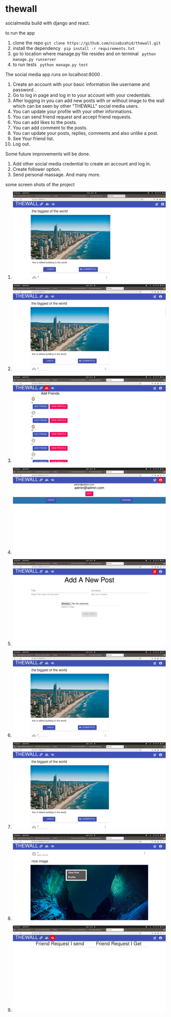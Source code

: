 # thewall
socialmedia build with django and react.


to run the app 
1. clone the repo ``` git clone https://github.com/nisabzahid/thewall.git ```
2. install the dependency ``` pip install -r requirements.txt```
3. go to location where manage.py file resides and on terminal ``` python manage.py runserver```
4. to run tests ``` python manage.py test```

The social media app runs on localhost:8000 .
1. Create an account with your basic information like username and password . 
2. Go to log in page and log in to your account with your credentials.
3. After logging in you can add new posts with or without image to the wall which can be seen by other "THEWALL" social media users.
4. You can update your profile with your other informations.
5. You can send friend request and accept friend requests.
6. You can add likes to the posts.
7. You can add comment to the posts.
8. You can update your posts, replies, comments and also unlike a post.
9. See Your friend list.
10. Log out.


Some future improvements will be done.
1. Add other social media credential to create an account and log in.
2. Create follower option.
3. Send personal massage.
  And many more.

some screen shots of the project
1.  ![image](https://github.com/nisabzahid/thewall/blob/60caf07a21d378df3713676b875c3940cfe94140/screenshots/Screenshot%20from%202024-05-01%2010-33-55.png)

2. ![](https://github.com/nisabzahid/thewall/blob/main/screenshots/Screenshot%20from%202024-05-01%2010-34-05.png)
3. ![](https://github.com/nisabzahid/thewall/blob/main/screenshots/Screenshot%20from%202024-05-01%2010-34-17.png)
4. ![](https://github.com/nisabzahid/thewall/blob/main/screenshots/Screenshot%20from%202024-05-01%2010-34-24.png)
5. ![](https://github.com/nisabzahid/thewall/blob/main/screenshots/Screenshot%20from%202024-05-01%2010-34-30.png)
6. ![](https://github.com/nisabzahid/thewall/blob/main/screenshots/Screenshot%20from%202024-05-01%2010-34-37-1.png)
7. ![](https://github.com/nisabzahid/thewall/blob/main/screenshots/Screenshot%20from%202024-05-01%2010-34-37.png)
8. ![](https://github.com/nisabzahid/thewall/blob/main/screenshots/Screenshot%20from%202024-05-01%2010-34-58.png)
9. ![](https://github.com/nisabzahid/thewall/blob/main/screenshots/Screenshot%20from%202024-05-01%2010-35-20.png)
